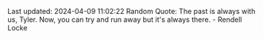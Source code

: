 Last updated: 2024-04-09 11:02:22
Random Quote: The past is always with us, Tyler. Now, you can try and run away but it's always there. - Rendell Locke